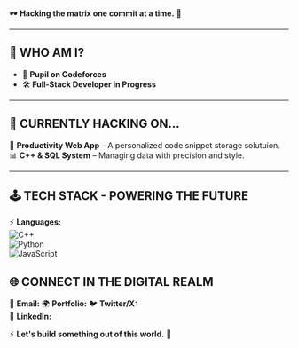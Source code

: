 
🕶️ **Hacking the matrix one commit at a time.** 🚀  

---

## 🌌 WHO AM I?  

- 🤖 **Pupil on Codeforces** 
- 🛠️ **Full-Stack Developer in Progress**
  
---

## 💾 CURRENTLY HACKING ON...  

🚀 **Productivity Web App** – A personalized code snippet storage solutuion.  
📊 **C++ & SQL System** – Managing data with precision and style.  

---

## 🕹 TECH STACK - POWERING THE FUTURE  

⚡ **Languages:**  
![C++](https://img.shields.io/badge/C%2B%2B-00599C?style=for-the-badge&logo=c%2B%2B&logoColor=white)  
![Python](https://img.shields.io/badge/Python-FFD43B?style=for-the-badge&logo=python&logoColor=black)  
![JavaScript](https://img.shields.io/badge/JavaScript-FF5733?style=for-the-badge&logo=javascript&logoColor=black)  

## 🌐 CONNECT IN THE DIGITAL REALM  

📩 **Email:** 
🌍 **Portfolio:**
🐦 **Twitter/X:**  
💼 **LinkedIn:**


⚡ **Let's build something out of this world.** 🚀  
